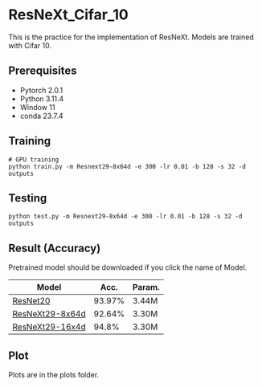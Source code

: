 # ResNeXt_Cifar_10

This is the practice for the implementation of ResNeXt.  Models are trained with Cifar 10.

## Prerequisites
- Pytorch 2.0.1
- Python 3.11.4
- Window 11
- conda 23.7.4

## Training
```
# GPU training
python train.py -m Resnext29-8x64d -e 300 -lr 0.01 -b 128 -s 32 -d outputs
```

## Testing
```
python test.py -m Resnext29-8x64d -e 300 -lr 0.01 -b 128 -s 32 -d outputs
```

## Result (Accuracy)

Pretrained model should be downloaded if you click the name of Model.

| Model             | Acc.        | Param.        |
| ----------------- | ----------- |----------- |
| [ResNet20]()          | 93.97%      |  3.44M     |
| [ResNeXt29-8x64d]()          | 92.64%      | 3.30M      |
| [ResNeXt29-16x4d]()         | 94.8%      | 3.30M      |


## Plot
Plots are in the plots folder.
